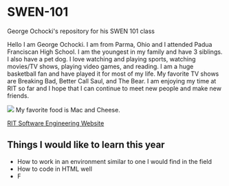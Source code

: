 # SWEN-101
George Ochocki's repository for his SWEN 101 class

Hello I am George Ochocki. I am from Parma, Ohio and I attended Padua Franciscan High School. I am the youngest in my family and have 3 siblings. I also have a pet dog. I love watching and playing sports, watching movies/TV shows, playing video games, and reading. I am a huge basketball fan and have played it for most of my life. My favorite TV shows are Breaking Bad, Better Call Saul, and The Bear. I am enjoying my time at RIT so far and I hope that I can continue to meet new people and make new friends. 

<!DOCTYPE html>
<html>
<img src="https://food.fnr.sndimg.com/content/dam/images/food/fullset/2020/05/11/GettyImages_mac-and-cheese_s4x3.jpg.rend.hgtvcom.1280.1280.suffix/1589228187607.jpeg">
My favorite food is Mac and Cheese. 

<a href="https://www.rit.edu/computing/department-software-engineering">RIT Software Engineering Website</a> 

<body>

<h2>Things I would like to learn this year</h2>
<ul>
  <li>How to work in an environment similar to one I would find in the field</li>
  <li>How to code in HTML well</li>
  <li>F</li>
</ul>  

</body>
</html>
